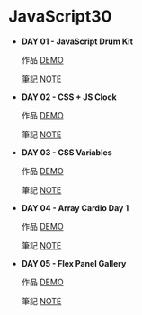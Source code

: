 
# JavaScript30

+ **DAY 01 - JavaScript Drum Kit**

   作品 [DEMO](https://jasmin0410.github.io/JavaScript30/Day01%20-%20JavaScript%20Drum%20Kit/index.html)

   筆記 [NOTE](https://medium.com/jass-note/js-javascript30-day01-javascript-drum-kit-90aeaf85baf8)



+ **DAY 02 - CSS + JS Clock**

   作品 [DEMO](https://jasmin0410.github.io/JavaScript30/Day02%20-%20JS%20and%20CSS%20Clock/index.html)

   筆記 [NOTE](https://medium.com/jass-note/js-javascript30-day02-css-js-clock-670c747a92de)
   
   
+ **DAY 03 - CSS Variables**

   作品 [DEMO](https://jasmin0410.github.io/JavaScript30/Day03%20-%20CSS%20Variables/index.html)

   筆記 [NOTE](https://medium.com/jass-note/js-javascript30-day03-css-variables-440ba7d94bef)
   
+ **DAY 04 - Array Cardio Day 1**

   作品 [DEMO](https://jasmin0410.github.io/JavaScript30/Day04%20-%20Array%20Cardio%20Day%201/index.html)

   筆記 [NOTE](https://medium.com/jass-note/js-javascript30-day04-array-cardio-day-1-b54c3725c955)
   
   
+ **DAY 05 - Flex Panel Gallery**

   作品 [DEMO](https://jasmin0410.github.io/JavaScript30/Day05%20-%20Flex%20Panel%20Gallery/index.html)

   筆記 [NOTE](https://medium.com/jass-note/js-javascript30-day05-flex-panel-gallery-4ccb09e5f2f)
   
